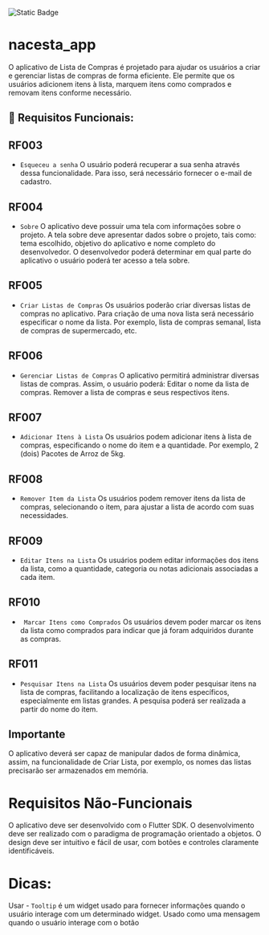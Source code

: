 ![Static Badge](https://img.shields.io/badge/status-finalizado-violet)

# nacesta_app
O aplicativo de Lista de Compras é projetado para ajudar os usuários a criar e gerenciar listas de compras de forma eficiente. Ele permite que os usuários adicionem itens à lista, marquem itens como comprados e removam itens conforme necessário.


## 🔨 Requisitos Funcionais:

## RF003
- `Esqueceu a senha`
O usuário poderá recuperar a sua senha através dessa funcionalidade. Para isso, será necessário fornecer o e-mail de cadastro.


## RF004
- `Sobre`
O aplicativo deve possuir uma tela com informações sobre o projeto.  A tela sobre deve apresentar dados sobre o projeto, tais como: tema escolhido, objetivo do aplicativo e nome completo do desenvolvedor. 
O desenvolvedor poderá determinar em qual parte do aplicativo o usuário poderá ter acesso a tela sobre.


## RF005
- `Criar Listas de Compras`
Os usuários poderão criar diversas listas de compras no aplicativo. Para criação de uma nova lista será necessário especificar o nome da lista. Por exemplo, lista de compras semanal, lista de compras de supermercado, etc.


## RF006
- `Gerenciar Listas de Compras`
O aplicativo permitirá administrar diversas listas de compras. Assim, o usuário poderá:
Editar o nome da lista de compras.
Remover a lista de compras e seus respectivos itens.


## RF007
- `Adicionar Itens à Lista`
Os usuários podem adicionar itens à lista de compras, especificando o nome do item e a quantidade. Por exemplo, 2 (dois) Pacotes de Arroz de 5kg. 


## RF008
- `Remover Item da Lista`
Os usuários podem remover itens da lista de compras, selecionando o item, para ajustar a lista de acordo com suas necessidades.


## RF009
- `Editar Itens na Lista`
Os usuários podem editar informações dos itens da lista, como a quantidade, categoria ou notas adicionais associadas a cada item.


## RF010
- ` Marcar Itens como Comprados`
Os usuários devem poder marcar os itens da lista como comprados para indicar que já foram adquiridos durante as compras.


## RF011
- `Pesquisar Itens na Lista`
Os usuários devem poder pesquisar itens na lista de compras, facilitando a localização de itens específicos, especialmente em listas grandes. A pesquisa poderá ser realizada a partir do nome do item.


## Importante
O aplicativo deverá ser capaz de manipular dados de forma dinâmica, assim, na funcionalidade de Criar Lista, por exemplo, os nomes das listas precisarão ser armazenados em memória.


# Requisitos Não-Funcionais
O aplicativo deve ser desenvolvido com o Flutter SDK.
O desenvolvimento deve ser realizado com o paradigma de programação orientado a objetos.
O design deve ser intuitivo e fácil de usar, com botões e controles claramente identificáveis.


# Dicas:
Usar - `Tooltip` é um widget usado para fornecer informações quando o usuário interage com um determinado widget.
Usado como uma mensagem quando o usuário interage com o botão
